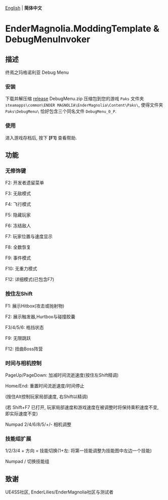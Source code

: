 [English](README.md) | **简体中文**
# EnderMagnolia.ModdingTemplate & DebugMenuInvoker

## 描述

终焉之玛格诺利亚 Debug Menu

### 安装

下载并解压缩 [release](https://github.com/EnderLiliesFans5040/EnderMagnolia.DebugMenu/releases/latest) DebugMenu.zip 压缩包到您的游戏  `Paks` 文件夹 `steamapps\common\ENDER MAGNOLIA\EnderMagnolia\Content\Paks\`, 使得文件夹 `Paks\DebugMenu\` 恰好包含三个同名文件 `DebugMenu_0_P`.

### 使用

进入游戏存档后, 按下 **[F1]** 查看帮助.

## 功能

### 无修饰键

F2: 开发者遗留菜单

F3: 无敌模式

F4: 飞行模式

F5: 隐藏玩家

F6: 冻结敌人

F7: 玩家位置与速度显示

F8: 全数恢复

F9: 事件模式

F10: 无重力模式

F12: 详细模式(已包含F7)

### 按住左Shift

F1: 展示Hitbox(攻击或抛射物)

F2: 展示触发器,Hurtbox与碰撞胶囊

F3/4/5/6: 格挡状态

F9: 无限跳跃

F12: 扭曲Boss阵营

### 时间与相机控制

PageUp/PageDown: 加减时间流逝速度(按住左Shift精调)

Home/End: 重置时间流逝速度/时间停止

(按住Alt控制玩家局部速度, 右Shift以精调)

(若 Shift+F7 已打开, 玩家局部速度和游戏速度在被调整时将保持乘积速度不变, 即实际速度不变)

Numpad 2/4/6/8/5/+/- 相机调整

### 技能组扩展

1/2/3/4 + 方向 = 技能切换(1+左: 将第一技能调整为技能图中左边一个技能)

Numpad / 切换技能组

## 致谢

UE4SS社区, EnderLilies/EnderMagnolia社区与测试者